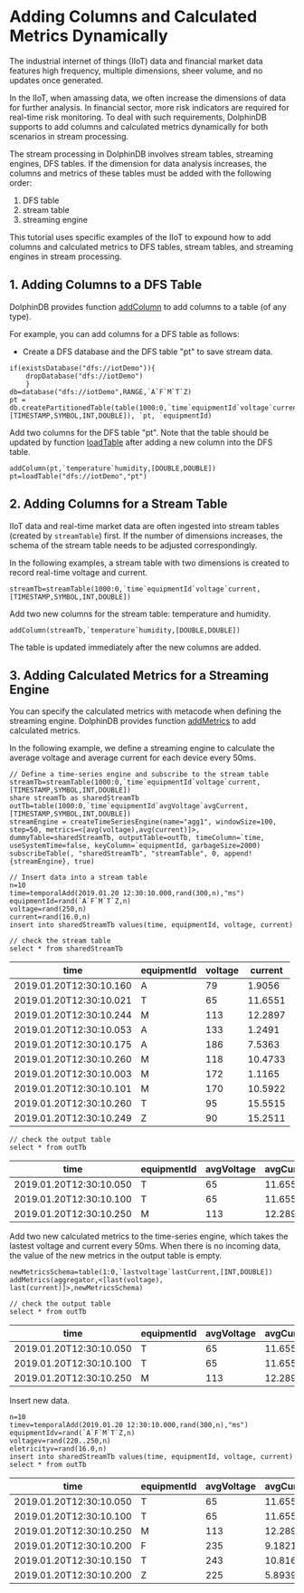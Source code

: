 # Adding Columns and Calculated Metrics Dynamically

The industrial internet of things (IIoT) data and financial market data features high frequency, multiple dimensions, sheer volume, and no updates once generated.

In the IIoT, when amassing data, we often increase the dimensions of data for further analysis. In financial sector, more risk indicators are required for real-time risk monitoring. To deal with such requirements, DolphinDB supports to add columns and calculated metrics dynamically for both scenarios in stream processing.

The stream processing in DolphinDB involves stream tables, streaming engines,  DFS tables. If the dimension for data analysis increases, the columns and metrics of these tables must be added with the following order:
1. DFS table
2. stream table
3. streaming engine

This tutorial uses specific examples of the IIoT to expound how to add columns and calculated metrics to DFS tables, stream tables, and streaming engines in stream processing.

## 1. Adding Columns to a DFS Table

DolphinDB provides function [addColumn](https://docs.dolphindb.cn/en/help200/FunctionsandCommands/CommandsReferences/a/addColumn.html) to add columns to a table (of any type). 

For example, you can add columns for a DFS table as follows:

* Create a DFS database and the DFS table "pt" to save stream data.

```
if(existsDatabase("dfs://iotDemo")){
	dropDatabase("dfs://iotDemo")
	}
db=database("dfs://iotDemo",RANGE,`A`F`M`T`Z)
pt = db.createPartitionedTable(table(1000:0,`time`equipmentId`voltage`current,[TIMESTAMP,SYMBOL,INT,DOUBLE]), `pt, `equipmentId)
```

Add two columns for the DFS table "pt". Note that the table should be updated by function [loadTable](https://docs.dolphindb.cn/en/help200/FunctionsandCommands/FunctionReferences/l/loadTable.html) after adding a new column into the DFS table.

```
addColumn(pt,`temperature`humidity,[DOUBLE,DOUBLE])
pt=loadTable("dfs://iotDemo","pt")
```

## 2. Adding Columns for a Stream Table

IIoT data and real-time market data are often ingested into stream tables (created by ``streamTable``) first. If the number of dimensions increases, the schema of the stream table needs to be adjusted correspondingly.

In the following examples, a stream table with two dimensions is created to record real-time voltage and current.

```
streamTb=streamTable(1000:0,`time`equipmentId`voltage`current,[TIMESTAMP,SYMBOL,INT,DOUBLE])
```

Add two new columns for the stream table: temperature and humidity.

```
addColumn(streamTb,`temperature`humidity,[DOUBLE,DOUBLE])
```

The table is updated immediately after the new columns are added.

## 3. Adding Calculated Metrics for a Streaming Engine

You can specify the calculated metrics with metacode when defining the streaming engine. DolphinDB provides function [addMetrics](https://docs.dolphindb.cn/en/help200/FunctionsandCommands/CommandsReferences/a/addMetrics.html) to add calculated metrics.

In the following example, we define a streaming engine to calculate the average voltage and average current for each device every 50ms.

```
// Define a time-series engine and subscribe to the stream table
streamTb=streamTable(1000:0,`time`equipmentId`voltage`current,[TIMESTAMP,SYMBOL,INT,DOUBLE])
share streamTb as sharedStreamTb
outTb=table(1000:0,`time`equipmentId`avgVoltage`avgCurrent,[TIMESTAMP,SYMBOL,INT,DOUBLE])
streamEngine = createTimeSeriesEngine(name="agg1", windowSize=100, step=50, metrics=<[avg(voltage),avg(current)]>, dummyTable=sharedStreamTb, outputTable=outTb, timeColumn=`time, useSystemTime=false, keyColumn=`equipmentId, garbageSize=2000)
subscribeTable(, "sharedStreamTb", "streamTable", 0, append!{streamEngine}, true)

// Insert data into a stream table
n=10
time=temporalAdd(2019.01.20 12:30:10.000,rand(300,n),"ms")
equipmentId=rand(`A`F`M`T`Z,n)
voltage=rand(250,n)
current=rand(16.0,n)
insert into sharedStreamTb values(time, equipmentId, voltage, current)

// check the stream table
select * from sharedStreamTb
```

|time                       |equipmentId    |voltage    |current   |
|---                        |---            |---        |---       |
|2019.01.20T12:30:10.160    |A    |79    |1.9056|
|2019.01.20T12:30:10.021    |T    |65    |11.6551|
|2019.01.20T12:30:10.244    |M    |113   |12.2897|
|2019.01.20T12:30:10.053    |A    |133   |1.2491|
|2019.01.20T12:30:10.175    |A    |186   |7.5363|
|2019.01.20T12:30:10.260    |M    |118   |10.4733|
|2019.01.20T12:30:10.003    |M    |172   |1.1165|
|2019.01.20T12:30:10.101    |M    |170   |10.5922|
|2019.01.20T12:30:10.260    |T    |95    |15.5515|
|2019.01.20T12:30:10.249    |Z    |90    |15.2511|


```
// check the output table
select * from outTb
```

|time                   |equipmentId|avgVoltage|avgCurrent   |
|----                   |-----------|----------|-------------|
|2019.01.20T12:30:10.050	|T	|65	|11.6551|
|2019.01.20T12:30:10.100	|T	|65	|11.6551|
|2019.01.20T12:30:10.250	|M	|113|12.2897|

Add two new calculated metrics to the time-series engine, which takes the lastest voltage and current every 50ms. When there is no incoming data, the value of the new metrics in the output table is empty.

```
newMetricsSchema=table(1:0,`lastvoltage`lastCurrent,[INT,DOUBLE])
addMetrics(aggregator,<[last(voltage), last(current)]>,newMetricsSchema)

// check the output table
select * from outTb
```

|time                   |equipmentId|avgVoltage|avgCurrent   |lastVoltage|lastCurrent|
|----                   |-----------|----------|-------------|---|---|
|2019.01.20T12:30:10.050	|T	|65	|11.6551|
|2019.01.20T12:30:10.100	|T	|65	|11.6551|
|2019.01.20T12:30:10.250	|M	|113|12.2897|

Insert new data.

```
n=10
timev=temporalAdd(2019.01.20 12:30:10.000,rand(300,n),"ms")
equipmentIdv=rand(`A`F`M`T`Z,n)
voltagev=rand(220..250,n)
eletricityv=rand(16.0,n)
insert into sharedStreamTb values(time, equipmentId, voltage, current)
select * from outTb
```

|time                   |equipmentId|avgVoltage|avgCurrent   |lastVoltage|lastCurrent|
|----                   |-----------|----------|-------------|---|---|
|2019.01.20T12:30:10.050	|T	|65	|11.6551|
|2019.01.20T12:30:10.100	|T	|65	|11.6551|
|2019.01.20T12:30:10.250	|M	|113|12.2897|
|2019.01.20T12:30:10.200|F          |235       |9.182104     |234|14.896723|
|2019.01.20T12:30:10.150|T          |243       |10.816871    |236|7.026039|
|2019.01.20T12:30:10.200|Z          |225       |5.893952     |225|2.098874|


